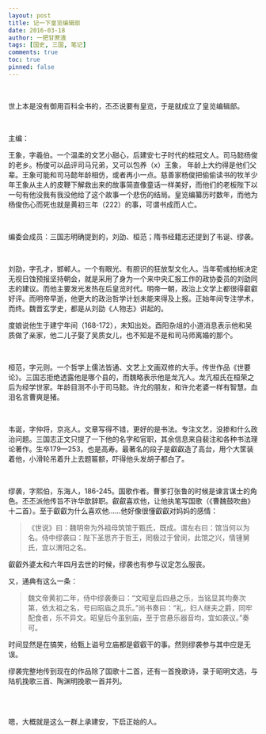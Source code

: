 ```yaml
---
layout: post
title: 记一下皇览编辑部
date: 2016-03-18
author: 一把甘蔗渣
tags: [国史, 三国, 笔记]
comments: true
toc: true
pinned: false
---
```


<br/>

世上本是没有御用百科全书的，丕丕说要有皇览，于是就成立了皇览编辑部。

<br/>

主编：

王象，字羲伯。一个温柔的文艺小甜心，后建安七子时代的桂冠文人。司马懿杨俊的老乡。杨俊可以品评司马兄弟，又可以包养（x）王象， 年龄上大约得是他们父辈。王象可能和司马懿年龄相仿，或者再小一点。慈善家杨俊把偷偷读书的牧羊少年王象从主人的皮鞭下解救出来的故事简直像童话一样美好，而他们的老板陛下以一句有他没我有我没他给了这个故事一个悲伤的结局。皇览编纂历时数年，而他为杨俊伤心而死也就是黄初三年（222）的事，可谓书成而人亡。

<br/>

编委会成员：三国志明确提到的，刘劭、桓范；隋书经籍志还提到了韦诞、缪袭。

<br/>

刘劭，字孔才，邯郸人。一个有眼光、有胆识的狂放型文化人。当年荀彧拍板决定无视日蚀预报坚持朝会，就是采用了身为一个来中央汇报工作的政协委员的刘劭同志的建议。而他主要发光发热在后皇览时代。明帝一朝，政治上文学上都很得叡叡好评。而明帝早逝，他更大的政治哲学计划未能来得及上报。正始年间专注学术，而终。魏晋玄学史，都是从刘劭《人物志》讲起的。

度娘说他生于建宁年间（168-172），未知出处。酉阳杂俎的小道消息表示他和吴质做了亲家，他二儿子娶了吴质女儿，也不知是不是和司马师离婚的那个。

<br/>

桓范，字元则。一个哲学上儒法皆通、文艺上文画双修的大手。传世作品《世要论》。三国志拒绝透露他是哪个县的，而魏略表示他是龙亢人。龙亢桓氏在桓荣之后为经学世家。年龄目测不小于司马懿。许允的朋友，和许允老婆一样有智慧。血泪名言曹爽是猪。

<br/>

韦诞，字仲将，京兆人。文章写得不错，更好的是书法。专注文艺，没掺和什么政治问题。三国志正文只提了一下他的名字和官职，其余信息来自裴注和各种书法理论著作。生卒179—253，也是高寿。最著名的段子是叡叡造了高台，用个大筐装着他，小滑轮吊着升上去题匾额，吓得他头发胡子都白了。

<br/>

缪袭，字熙伯，东海人，186-245。国歌作者。曹爹打张鲁的时候是谏言谋士的角色。丕丕派他传旨不许华歆辞职。叡叡喜欢他，让他执笔写国歌（《曹魏鼓吹曲》十二首）。至于叡叡为什么喜欢他……他好像很懂叡叡对妈妈的感情：

>《世说》曰：魏明帝为外祖母筑馆于甄氏，既成。谓左右曰：馆当何以为名。侍中缪袭曰：陛下圣思齐于哲王，罔极过于曾闵，此馆之兴，情锺舅氏，宜以渭阳之名。

叡叡外婆太和六年四月去世的时候，缪袭也有参与议定怎么服丧。

又，通典有这么一条：

>魏文帝黄初二年，侍中缪袭奏曰：“文昭皇后四悬之乐，当铭显其均奏次第，依太祖之名，号曰昭庙之具乐。”尚书奏曰：“礼，妇人继夫之爵，同牢配食者，乐不异文。昭皇后今虽别庙，至于宫悬乐器音均，宜如袭议。”奏可。

时间显然是在搞笑，给甄上谥号立庙都是叡叡干的事。然则缪袭参与其中应是无误。

缪袭完整地传到现在的作品除了国歌十二首，还有一首挽歌诗，录于昭明文选，与陆机挽歌三首、陶渊明挽歌一首并列。

<br/>

<br/>

嗯，大概就是这么一群上承建安，下启正始的人。

<br/>

